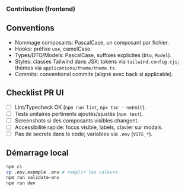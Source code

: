 ### Contribution (frontend)

## Conventions

- Nommage composants: PascalCase, un composant par fichier.
- Hooks: préfixe `use`, camelCase.
- Types/DTO/Models: PascalCase, suffixes explicites (`Dto`, `Model`).
- Styles: classes Tailwind dans JSX; tokens via `tailwind.config.cjs`; thèmes via `applications/theme/theme.ts`.
- Commits: conventional commits (aligné avec back si applicable).

## Checklist PR UI

- [ ] Lint/Typecheck OK (`npm run lint`, `npx tsc --noEmit`).
- [ ] Tests unitaires pertinents ajoutés/ajustés (`npm test`).
- [ ] Screenshots si des composants visibles changent.
- [ ] Accessibilité rapide: focus visible, labels, clavier sur modals.
- [ ] Pas de secrets dans le code; variables via `.env` (`VITE_*`).

## Démarrage local

```bash
npm ci
cp .env.example .env # remplir les valeurs
npm run validate-env
npm run dev
```

